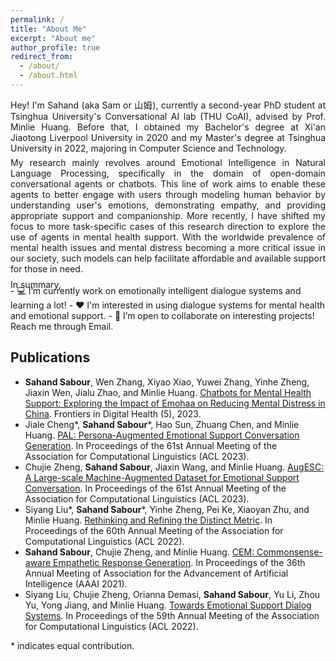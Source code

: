 ```yaml
---
permalink: /
title: "About Me"
excerpt: "About me"
author_profile: true
redirect_from: 
  - /about/
  - /about.html
---
```



<div style="text-align: justify; margin-bottom: 6px">
Hey!
I'm Sahand (aka Sam or 山姆), currently a  <a style="pointer-events: none; text-decoration: none">second-year PhD</a> student at <a style="pointer-events: none; text-decoration: none">Tsinghua University's Conversational AI lab (THU CoAI)</a>, advised by Prof. Minlie Huang. 
Before that, I obtained my Bachelor's degree at Xi'an Jiaotong Liverpool University in 2020 and my Master's degree at Tsinghua University in 2022, majoring in Computer Science and Technology.
</div>

<div style="text-align: justify; margin-bottom: 8px">
My research mainly revolves around <a style="pointer-events: none; text-decoration: none">Emotional Intelligence</a> in Natural Language Processing, specifically in the domain of open-domain conversational agents or <a style="pointer-events: none; text-decoration: none">chatbots</a>. 
This line of work aims to enable these agents to better engage with users through <a style="pointer-events: none; text-decoration: none">modeling human behavior</a> by understanding <a style="pointer-events: none; text-decoration: none">user's emotions</a>, demonstrating <a style="pointer-events: none; text-decoration: none">empathy</a>, and providing appropriate <a style="pointer-events: none; text-decoration: none">support and companionship</a>.
More recently, I have shifted my focus to more task-specific cases of this research direction to explore the use of agents in <a style="pointer-events: none; text-decoration: none">mental health support</a>.
With the worldwide prevalence of mental health issues and mental distress becoming a more critical issue in our society, such models can help facilitate <a style="pointer-events: none; text-decoration: none">affordable and available support</a> for those in need. 
</div>

<div style="text-align: justify; margin-bottom: -8px">
In summary,
</div>
- 💻 I’m currently work on emotionally intelligent dialogue systems and learning a lot! 
- ❤️ I'm interested in using dialogue systems for mental health and emotional support.
- 🤝 I’m open to collaborate on interesting projects! Reach me through Email. 

## Publications
- **Sahand Sabour**, Wen Zhang, Xiyao Xiao, Yuwei Zhang, Yinhe Zheng, Jiaxin Wen, Jialu Zhao, and Minlie Huang. [Chatbots for Mental Health Support: Exploring the Impact of Emohaa on Reducing Mental Distress in China](https://arxiv.org/abs/2209.10183). Frontiers in Digital Health (5), 2023.
- Jiale Cheng\*, **Sahand Sabour***, Hao Sun, Zhuang Chen, and Minlie Huang. [PAL: Persona-Augmented Emotional Support Conversation Generation](https://arxiv.org/abs/2212.09235). In Proceedings of the 61st Annual Meeting of the Association for Computational Linguistics (ACL 2023).
- Chujie Zheng, **Sahand Sabour**, Jiaxin Wang, and Minlie Huang. [AugESC: A Large-scale Machine-Augmented Dataset for Emotional Support Conversation](https://arxiv.org/abs/2202.13047). In Proceedings of the 61st Annual Meeting of the Association for Computational Linguistics (ACL 2023).
- Siyang Liu\*, **Sahand Sabour***, Yinhe Zheng, Pei Ke, Xiaoyan Zhu, and Minlie Huang. [Rethinking and Refining the Distinct Metric](https://arxiv.org/abs/2202.13587). In Proceedings of the 60th Annual Meeting of the Association for Computational Linguistics (ACL 2022).
- **Sahand Sabour**, Chujie Zheng, and Minlie Huang. [CEM: Commonsense-aware Empathetic Response Generation](https://arxiv.org/abs/2109.05739). In Proceedings of the 36th Annual Meeting of Association for the Advancement of Artificial Intelligence (AAAI 2021).
- Siyang Liu, Chujie Zheng, Orianna Demasi, **Sahand Sabour**, Yu Li, Zhou Yu, Yong Jiang, and Minlie Huang. [Towards Emotional Support Dialog Systems](https://aclanthology.org/2021.acl-long.269). In Proceedings of the 59th Annual Meeting of the Association for Computational Linguistics (ACL 2022).

\* indicates equal contribution.